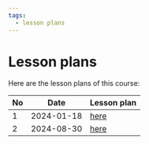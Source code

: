 ```yaml
---
tags:
  - lesson plans
---
```


# Lesson plans

Here are the lesson plans of this course:

No |Date      |Lesson plan
---|----------|--------------------------
1  |2024-01-18|[here](20240118/README.md)
2  |2024-08-30|[here](20240830/README.md)
